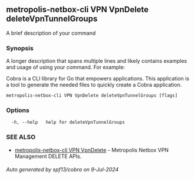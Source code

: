 ## metropolis-netbox-cli VPN VpnDelete deleteVpnTunnelGroups

A brief description of your command

### Synopsis

A longer description that spans multiple lines and likely contains examples
and usage of using your command. For example:

Cobra is a CLI library for Go that empowers applications.
This application is a tool to generate the needed files
to quickly create a Cobra application.

```
metropolis-netbox-cli VPN VpnDelete deleteVpnTunnelGroups [flags]
```

### Options

```
  -h, --help   help for deleteVpnTunnelGroups
```

### SEE ALSO

* [metropolis-netbox-cli VPN VpnDelete]()	 - Metropolis Netbox VPN Management DELETE APIs.

###### Auto generated by spf13/cobra on 9-Jul-2024
